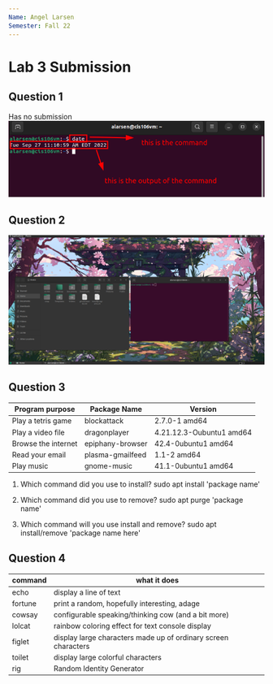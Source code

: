 ```yaml
---
Name: Angel Larsen
Semester: Fall 22
---
```


# Lab 3 Submission

## Question 1
Has no submission
![date](date-command.png)

## Question 2

![q2](q2.png)

## Question 3

| Program purpose     | Package Name     | Version                  |
| ------------------- | ---------------- | ------------------------ |
| Play a tetris game  | blockattack      | 2.7.0-1 amd64            |
| Play a video file   | dragonplayer     | 4.21.12.3-Oubuntu1 amd64 |
| Browse the internet | epiphany-browser | 42.4-0ubuntu1 amd64      |
| Read your email     | plasma-gmailfeed | 1.1-2 amd64              |
| Play music          | gnome-music      | 41.1-0ubuntu1 amd64      |


1. Which command did you use to install?
   sudo apt install 'package name'

2. Which command did you use to remove?
   sudo apt purge 'package name' 
   
3. Which command will you use install and remove?
   sudo apt install/remove 'package name here'

## Question 4
| command | what it does                                                   |
| ------- | -------------------------------------------------------------- |
| echo    | display a line of text                                         |
| fortune | print a random, hopefully interesting, adage                   |
| cowsay  | configurable speaking/thinking cow (and a bit more)            |
| lolcat  | rainbow coloring effect for text console display               |
| figlet  | display large characters made up of ordinary screen characters |
| toilet  | display large colorful characters                              |
| rig     | Random Identity Generator                                      |